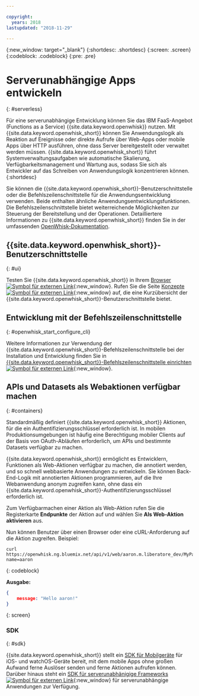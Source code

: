 ```yaml
---

copyright:
  years: 2018
lastupdated: "2018-11-29"

---
```

{:new_window: target="_blank"}
{:shortdesc: .shortdesc}
{:screen: .screen}
{:codeblock: .codeblock}
{:pre: .pre}

# Serverunabhängige Apps entwickeln
{: #serverless}

Für eine serverunabhängige Entwicklung können Sie das IBM FaaS-Angebot (Functions as a Service) {{site.data.keyword.openwhisk}} nutzen. Mit {{site.data.keyword.openwhisk_short}} können Sie Anwendungslogik als Reaktion auf Ereignisse oder direkte Aufrufe über Web-Apps oder mobile Apps über HTTP ausführen, ohne dass Server bereitgestellt oder verwaltet werden müssen. {{site.data.keyword.openwhisk_short}} führt Systemverwaltungsaufgaben wie automatische Skalierung, Verfügbarkeitsmanagement und Wartung aus, sodass Sie sich als Entwickler auf das Schreiben von Anwendungslogik konzentrieren können.
{:shortdesc}

Sie können die {{site.data.keyword.openwhisk_short}}-Benutzerschnittstelle oder die Befehlszeilenschnittstelle für die Anwendungsentwicklung verwenden. Beide enthalten ähnliche Anwendungsentwicklungsfunktionen. Die Befehlszeilenschnittstelle bietet weiterreichende Möglichkeiten zur Steuerung der Bereitstellung und der Operationen. Detailliertere Informationen zu {{site.data.keyword.openwhisk_short}} finden Sie in der umfassenden [OpenWhisk-Dokumentation](/docs/openwhisk/index.html).

## {{site.data.keyword.openwhisk_short}}-Benutzerschnittstelle
{: #ui}

Testen Sie {{site.data.keyword.openwhisk_short}} in Ihrem [Browser ![Symbol für externen Link](../../icons/launch-glyph.svg "Symbol für externen Link")](https://{DomainName}/openwhisk/actions){:new_window}. Rufen Sie die Seite [Konzepte ![Symbol für externen Link](../../icons/launch-glyph.svg "Symbol für externen Link")](https://{DomainName}/openwhisk/learn){:new_window} auf, die eine Kurzübersicht der {{site.data.keyword.openwhisk_short}}-Benutzerschnittstelle bietet.

## Entwicklung mit der Befehlszeilenschnittstelle
{: #openwhisk_start_configure_cli}

Weitere Informationen zur Verwendung der {{site.data.keyword.openwhisk_short}}-Befehlszeilenschnittstelle bei der Installation und Entwicklung finden Sie in [{{site.data.keyword.openwhisk_short}}-Befehlszeilenschnittstelle einrichten ![Symbol für externen Link](../../icons/launch-glyph.svg "Symbol für externen Link")](https://{DomainName}/openwhisk/cli){:new_window}.

## APIs und Datasets als Webaktionen verfügbar machen
{: #containers}

Standardmäßig definiert {{site.data.keyword.openwhisk_short}} Aktionen, für die ein Authentifizierungsschlüssel erforderlich ist. In mobilen Produktionsumgebungen ist häufig eine Berechtigung mobiler Clients auf der Basis von OAuth-Abläufen erforderlich, um APIs und bestimmte Datasets verfügbar zu machen.

{{site.data.keyword.openwhisk_short}} ermöglicht es Entwicklern, Funktionen als Web-Aktionen verfügbar zu machen, die annotiert werden, und so schnell webbasierte Anwendungen zu entwickeln. Sie können Back-End-Logik mit annotierten Aktionen programmieren, auf die Ihre Webanwendung anonym zugreifen kann, ohne dass ein {{site.data.keyword.openwhisk_short}}-Authentifizierungsschlüssel erforderlich ist.

Zum Verfügbarmachen einer Aktion als Web-Aktion rufen Sie die Registerkarte **Endpunkte** der Aktion auf und wählen Sie **Als Web-Aktion aktivieren** aus.

Nun können Benutzer über einen Browser oder eine cURL-Anforderung auf die Aktion zugreifen. Beispiel:

```
curl https://openwhisk.ng.bluemix.net/api/v1/web/aaron.m.liberatore_dev/MyPackage/helloWorld.json?name=aaron
```
{: codeblock}

**Ausgabe:**

```json
{
    message: "Hello aaron!"
}
```
{: screen}

### SDK
{: #sdk}

{{site.data.keyword.openwhisk_short}} stellt ein [SDK für Mobilgeräte](/docs/openwhisk/openwhisk_mobile_sdk.html#mobile-sdk) für iOS- und watchOS-Geräte bereit, mit dem mobile Apps ohne großen Aufwand ferne Auslöser senden und ferne Aktionen aufrufen können. Darüber hinaus steht ein [SDK für serverunabhänigige Frameworks ![Symbol für externen Link](../../icons/launch-glyph.svg "Symbol für externen Link")](/docs/openwhisk/openwhisk_goserverless.html){:new_window} für serverunabhängige Anwendungen zur Verfügung.

